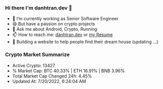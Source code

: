 ### Hi there I'm danhtran.dev 👋

- 🔭 I’m currently working as Senior Software Engineer
- 😄 But have a passion on crypto projects
- 💬 Ask me about Android, Crypto, Running 
- 📫 How to reach me: <a href="https://danhtran.dev" target="_blank">danhtran.dev</a> or <a href="Developer-Resume.pdf" target="_blank">my Resume</a>
- 🌱 Building a website to help people find their dream house (updating ...)

### Crypto Market Summarize
- Active Crypto: 13427
- % Market Cap: BTC 40.33% | ETH 16.91% | BNB 3.96%
- Total Market Cap Changed 24h: 4.45%
- Updated At: 7/20/2022, 6:24:04 AM
